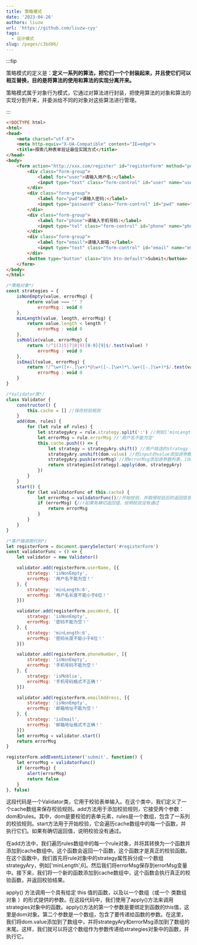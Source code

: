 ```yaml
---
title: 策略模式
date: '2023-04-26'
authors: liuzw
url: 'https://github.com/liuzw-cyy'
tags:
  - 设计模式
slug: /pages/c3bd86/
---
```


:::tip

策略模式的定义是：**定义一系列的算法，把它们一个个封装起来，并且使它们可以相互替换，目的是将算法的使用和算法的实现分离开来。**

策略模式属于对象行为模式，它通过对算法进行封装，把使用算法的对象和算法的实现分割开来，并委派给不同的对象对这些算法进行管理。

:::
```html
<!DOCTYPE html>
<html>
<head>
    <meta charset="utf-8">
    <meta http-equiv="X-UA-Compatible" content="IE=edge">
    <title>探索几种表单验证最佳实践方式</title>
</head>
<body>
    <form action="http://xxx.com/register" id="registerForm" method="post">
        <div class="form-group">
            <label for="user">请输入用户名:</label>
            <input type="text" class="form-control" id="user" name="userName">
        </div>
        <div class="form-group">
            <label for="pwd">请输入密码:</label>
            <input type="password" class="form-control" id="pwd" name="passWord">
        </div>
        <div class="form-group">
            <label for="phone">请输入手机号码:</label>
            <input type="tel" class="form-control" id="phone" name="phoneNumber">
        </div>
        <div class="form-group">
            <label for="email">请输入邮箱:</label>
            <input type="text" class="form-control" id="email" name="emailAddress">
        </div>
        <button type="button" class="btn btn-default">Submit</button>
    </form>
</body>
</html>
```

```js
/*策略对象*/
const strategies = {
    isNonEmpty(value, errorMsg) {
        return value === '' ?
            errorMsg : void 0
    },
    minLength(value, length, errorMsg) {
        return value.length < length ?
            errorMsg : void 0
    },
    isMoblie(value, errorMsg) {
        return !/^1(3|5|7|8|9)[0-9]{9}$/.test(value) ?
            errorMsg : void 0
    },
    isEmail(value, errorMsg) {
        return !/^\w+([+-.]\w+)*@\w+([-.]\w+)*\.\w+([-.]\w+)*$/.test(value) ?
            errorMsg : void 0
    }
}

/*Validator类*/
class Validator {
    constructor() {
        this.cache = [] //保存校验规则
    }
    add(dom, rules) {
        for (let rule of rules) {
            let strategyAry = rule.strategy.split(':') //例如['minLength',6]
            let errorMsg = rule.errorMsg //'用户名不能为空'
            this.cache.push(() => {
                let strategy = strategyAry.shift() //用户挑选的strategy
                strategyAry.unshift(dom.value) //把input的value添加进参数列表
                strategyAry.push(errorMsg) //把errorMsg添加进参数列表，[dom.value,6,errorMsg]
                return strategies[strategy].apply(dom, strategyAry)
            })
        }
    }
    start() {
        for (let validatorFunc of this.cache) {
            let errorMsg = validatorFunc()//开始校验，并取得校验后的返回信息
            if (errorMsg) {//r如果有确切返回值，说明校验没有通过
                return errorMsg
            }
        }
    }
}

/*客户端调用代码*/
let registerForm = document.querySelector('#registerForm')
const validatorFunc = () => {
    let validator = new Validator()

    validator.add(registerForm.userName, [{
        strategy: 'isNonEmpty',
        errorMsg: '用户名不能为空！'
    }, {
        strategy: 'minLength:6',
        errorMsg: '用户名长度不能小于6位！'
    }])

    validator.add(registerForm.passWord, [{
        strategy: 'isNonEmpty',
        errorMsg: '密码不能为空！'
    }, {
        strategy: 'minLength:6',
        errorMsg: '密码长度不能小于6位！'
    }])

    validator.add(registerForm.phoneNumber, [{
        strategy: 'isNonEmpty',
        errorMsg: '手机号码不能为空！'
    }, {
        strategy: 'isMoblie',
        errorMsg: '手机号码格式不正确！'
    }])

    validator.add(registerForm.emailAddress, [{
        strategy: 'isNonEmpty',
        errorMsg: '邮箱地址不能为空！'
    }, {
        strategy: 'isEmail',
        errorMsg: '邮箱地址格式不正确！'
    }])
    let errorMsg = validator.start()
    return errorMsg
}

registerForm.addEventListener('submit', function() {
    let errorMsg = validatorFunc()
    if (errorMsg) {
        alert(errorMsg)
        return false
    }
}, false)
```

这段代码是一个Validator类，它用于校验表单输入。在这个类中，我们定义了一个cache数组来保存校验规则。add方法用于添加校验规则，它接受两个参数：dom和rules。其中，dom是要校验的表单元素，rules是一个数组，包含了一系列的校验规则。start方法用于开始校验，它会遍历cache数组中的每一个函数，并执行它们。如果有确切返回值，说明校验没有通过。

在add方法中，我们遍历rules数组中的每一个rule对象，并将其转换为一个函数并添加到cache数组中。这个函数会返回一个函数，这个函数才是真正的校验函数。在这个函数中，我们首先将rule对象中的strategy属性拆分成一个数组strategyAry，例如['minLength',6]。然后我们将errorMsg保存到errorMsg变量中。接下来，我们将一个新的函数添加到cache数组中，这个函数会执行真正的校验函数，并返回校验结果。

apply() 方法调用一个具有给定 this 值的函数，以及以一个数组（或一个 类数组对象 ）的形式提供的参数。在这段代码中，我们使用了apply()方法来调用strategies对象中的函数。apply()方法的第一个参数是要绑定到函数的this值，这里是dom对象。第二个参数是一个数组，包含了要传递给函数的参数。在这里，我们将dom.value添加到了数组中，并将strategyAry和errorMsg添加到了数组的末尾。这样，我们就可以将这个数组作为参数传递给strategies对象中的函数，并执行它。